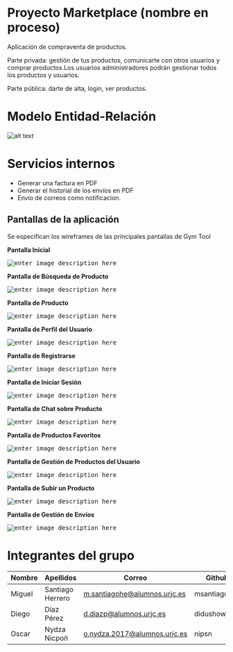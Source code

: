 # Proyecto Marketplace (nombre en proceso)
Aplicación de compraventa de productos.

Parte privada: gestión de tus productos, comunicarte con otros usuarios y comprar productos.Los usuarios administradores podrán gestionar todos los productos y usuarios.

Parte pública: darte de alta, login, ver productos.

# Modelo Entidad-Relación
![alt text](modeloER.jpeg)

# Servicios internos 
- Generar una factura en PDF
- Generar el historial de los envíos en PDF
- Envío de correos como notificacion.

 ## Pantallas de la aplicación
Se especifican los wireframes de las principales pantallas de Gym Tool

**Pantalla Inicial**

<kbd>![enter image description here](Pantallas/Main.png)</kbd>

**Pantalla de Búsqueda de Producto**

<kbd>![enter image description here](Pantallas/Search.png)</kbd>

**Pantalla de Producto**

<kbd>![enter image description here](Pantallas/Product.png)</kbd>

**Pantalla de Perfil del Usuario**

<kbd>![enter image description here](Pantallas/Profile.png)</kbd>

**Pantalla de Registrarse**

<kbd>![enter image description here](Pantallas/SingUp.png)</kbd>

**Pantalla de Iniciar Sesión**

<kbd>![enter image description here](Pantallas/SingIn.png)</kbd>

**Pantalla de Chat sobre Producto**

<kbd>![enter image description here](Pantallas/Chats.png)</kbd>

**Pantalla de Productos Favoritos**

<kbd>![enter image description here](Pantallas/Favorites.png)</kbd>

**Pantalla de Gestión de Productos del Usuario**

<kbd>![enter image description here](Pantallas/Products.png)</kbd>

**Pantalla de Subir un Producto**

<kbd>![enter image description here](Pantallas/UploadProduct.png)</kbd>

**Pantalla de Gestión de Envíos**

<kbd>![enter image description here](Pantallas/Ship.png)</kbd>

# Integrantes del grupo
Nombre | Apellidos | Correo | Github 
--- | --- | --- | --- 
Miguel | Santiago Herrero | m.santiagohe@alumnos.urjc.es | msantiagocsb
Diego | Díaz Pérez | d.diazp@alumnos.urjc.es | didushow
Oscar | Nydza Nicpoñ | o.nydza.2017@alumnos.urjc.es | nipsn
